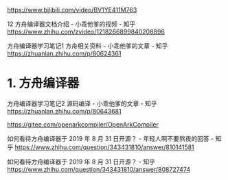 

https://www.bilibili.com/video/BV1YE411M763

12 方舟编译器文档介绍 - 小乖他爹的视频 - 知乎
https://www.zhihu.com/zvideo/1218266899840208896

方舟编译器学习笔记1  方舟相关资料 - 小乖他爹的文章 - 知乎
https://zhuanlan.zhihu.com/p/80624361
# 1. 方舟编译器

方舟编译器学习笔记2  源码编译 - 小乖他爹的文章 - 知乎
https://zhuanlan.zhihu.com/p/80643681

https://gitee.com/openarkcompiler/OpenArkCompiler

如何看待方舟编译器于 2019 年 8 月 31 日开源？ - 年轻人啊不要熬夜的回答 - 知乎
https://www.zhihu.com/question/343431810/answer/810141581


如何看待方舟编译器于 2019 年 8 月 31 日开源？ - 知乎
https://www.zhihu.com/question/343431810/answer/808727474













